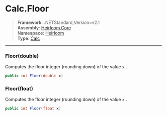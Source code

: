 # Calc.Floor

> **Framework**: .NETStandard,Version=v2.1  
> **Assembly**: [Heirloom.Core][0]  
> **Namespace**: [Heirloom][0]  
> **Type**: [Calc][1]  

--------------------------------------------------------------------------------

### Floor(double)

Computes the floor integer (rounding down) of the value `x` .

```cs
public int Floor(double x)
```

### Floor(float)

Computes the floor integer (rounding down) of the value `x` .

```cs
public int Floor(float x)
```

[0]: ..\Heirloom.Core.md
[1]: Heirloom.Calc.md
